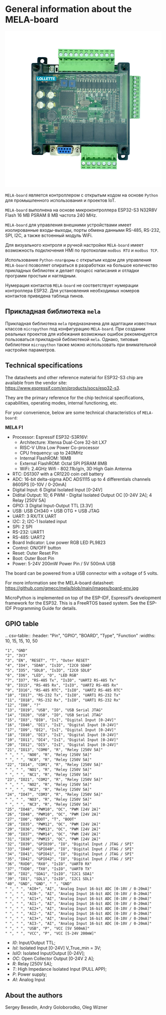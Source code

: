 # General information about the MELA-board

![mela-board](images/mela-board.jpg)


``MELA-board`` является контроллером с открытым кодом на основе
``Python`` для промышленного использования и проектов IoT.

``MELA-board`` выполнена на основе микроконтроллера ESP32-S3 N32R8V Flash 16 MB
PSRAM 8 MB частота 240 MHz.

``MELA-board`` для управления внешними устройствами имеет изолированные входы-выходы,
порты обмена данными RS-485, RS-232, SPI, I2C, а также встоенный модуль WiFi.

Для визуального контроля и ручной настройки ``MELA-board`` имеет возможность
подключения HMI по протоколам ``modbus RTU`` и ``modbus TCP``.

Использование ``Python-платформы`` с открытым кодом для управления ``MELA-board``
позволяет опираться в разработках на большое количество прикладных библиотек и
делает процесс написания и отладки программ простым и наглядным.

Нумерация контактов ``MELA-board`` не соответствует нумерации контроллера
ESP32. Для установления необходимых номеров контактов приведена таблица пинов.

## Прикладная библиотека ``mela``

Прикладная библиотека ``mela`` предназначена для адаптации известных классов
``micropython`` под конфигурацию ``MELA-board``. При создании реальных проектов
для избежания возможных ошибок рекомендуется пользоваться прикладной
библиотекой ``mela``. Однако, типовые библиотеки ``micropython`` также можно
использовать при внимательной настройке параметров.

## Technical specifications

The datasheets and other reference material for ESP32-S3 chip are available
from the vendor site: https://www.espressif.com/en/products/socs/esp32-s3.

They are the primary reference for the chip technical specifications, capabilities,
operating modes, internal functioning, etc.

For your convenience, below are some technical characteristics of ``MELA-board``:

**MELA F1**

- Processor: Espressif ESP32-S3R16V:
    - Architecture: Xtensa Dual-Core 32-bit LX7
    - RISC-V Ultra Low Power Co-processor
    - CPU frequency: up to 240MHz
    - Internal FlashROM: 16MB
    - External FlashROM: Octal SPI PSRAM 8MB
    - WiFi: 2.4GHz Wifi - 802.11b/g/n, 3D High Gain Antenna
- RTC: DS1307 with a CR1220 coin cell battery
- ADC: 16-bit delta-sigma ADC ADS1115 up to 4 differentials channels 860SPS [0-10V / 0-20mA]
- Digital Input: 6 Digital Isolated Input [0-24V]
- Didital Output: 10; 6 PWM - Digital Isolated Output OC [0-24V 2A]; 4 Relay [250V 5A]
- GPIO: 3 Digital Input-Output TTL [3.3V]
- USB: USB CH340 + USB OTG + USB JTAG
- UART: 3 RX/TX UART
- I2C: 2; I2C-1 Isolated input
- SPI: 2 SPI
- RS-232: UART1
- RS-485: UART2
- Board Indicator: Low power RGB LED PL9823
- Control: ON/OFF button
- Reset: Outer Reset Pin
- Boot: Outer Boot Pin
- Power: 5-24V 200mW Power Pin / 5V 500mA USB

The board can be powered from a USB connector with a voltage of 5 volts.

For more information see the MELA-board datasheet:
https://github.com/gmecc/mela/blob/main/images/board-env.jpg

MicroPython is implemented on top of the ESP-IDF, Espressif’s development framework for the ESP32.
This is a FreeRTOS based system. See the ESP-IDF Programming Guide for details.

## GPIO table

.. csv-table:: 
    :header: "Pin", "GPIO", "BOARD", "Type", "Function"
    :widths: 10, 15, 15, 10, 50

    "1", "GND"
    "2", "3V3"
    "3", "EN", "RESET", "T", "Outer RESET"
    "4", "IO4", "SDA0", "IsIO", "I2C0 SDA0"
    "5", "IO5", "SDL0", "IsIO", "I2C0 SDL0"
    "6", "IO6", "LED", "O", "LED RGB"
    "7", "IO7", "RS-485 Tx", "IsIO", "UART2 RS-485 Tx"
    "8", "IO15", "RS-485 Rx", "IsIO", "UART2 RS-485 Rx"
    "9", "IO16", "RS-485 RTC", "IsIO", "UART2 RS-485 RTC"
    "10", "IO17", "RS-232 Tx", "IsIO", "UART1 RS-232 Tx"
    "11", "IO18", "RS-232 Rx", "IsIO", "UART1 RS-232 Rx"
    "12", "IO8", "?"
    "13", "IO19", "USB", "IO", "USB Serial JTAG"
    "14", "IO20", "USB", "IO", "USB Serial JTAG"
    "15", "IO3", "DI0", "IsI", "Digital Input [0-24V]"
    "16", "IO46", "DI1", "IsI", "Digital Input [0-24V]"
    "17", "IO9", "DI2", "IsI", "Digital Input [0-24V]"
    "18", "IO10", "DI3", "IsI", "Digital Input [0-24V]"
    "19", "IO11", "DI4", "IsI", "Digital Input [0-24V]"
    "20", "IO12", "DI5", "IsI", "Digital Input [0-24V]"
    "21", "IO13", "COM0", "R", "Reley [250V 5A]"
    " ", " ", "NO0", "R", "Reley [250V 5A]"
    " ", " ", "NC0", "R", "Reley [250V 5A]"
    "22", "IO14", "COM1", "R", "Reley [250V 5A]"
    " ", " ", "NO1", "R", "Reley [250V 5A]"
    " ", " ", "NC1", "R", "Reley [250V 5A]"
    "23", "IO21", "COM2", "R", "Reley [250V 5A]"
    " ", " ", "NO2", "R", "Reley [250V 5A]"
    " ", " ", "NC2", "R", "Reley [250V 5A]"
    "24", "IO47", "COM3", "R", "Reley [250V 5A]"
    " ", " ", "NO3", "R", "Reley [250V 5A]"
    " ", " ", "NC3", "R", "Reley [250V 5A]"
    "25", "IO48", "PWM10", "OC", "PWM [24V 2A]"
    "26", "IO48", "PWM10", "OC", "PWM [24V 2A]"
    "27", "IO0", "BOOT", "T", "BOOT"
    "28", "IO35", "PWM12", "OC", "PWM [24V 2A]"
    "29", "IO36", "PWM13", "OC", "PWM [24V 2A]"
    "30", "IO37", "PWM14", "OC", "PWM [24V 2A]"
    "31", "IO38", "PWM15", "OC", "PWM [24V 2A]"
    "32", "IO39", "GPIO39", "IO", "Digital Input / JTAG / SPI"
    "33", "IO40", "GPIO40", "IO", "Digital Input / JTAG / SPI"
    "34", "IO41", "GPIO41", "IO", "Digital Input / JTAG / SPI"
    "35", "IO42", "GPIO42", "IO", "Digital Input / JTAG / SPI"
    "36", "RXD0", "RX0", "IsIO", "UART0 RX"
    "37", "TXD0", "TX0", "IsIO", "UART0 TX"
    "38", "IO2", "SDA1", "IsIO", "I2C1 SDA1"
    "39", "IO1", "SDL1", "IsIO", "I2C1 SDL1"
    "40", "GND", "GND", " ", "GND"
    " ", " ", "AI0+", "AI", "Analog Input 16-bit ADC [0-10V / 0-20mA]"
    " ", " ", "AI0-", "AI", "Analog Input 16-bit ADC [0-10V / 0-20mA]"
    " ", " ", "AI1+", "AI", "Analog Input 16-bit ADC [0-10V / 0-20mA]"
    " ", " ", "AI1-", "AI", "Analog Input 16-bit ADC [0-10V / 0-20mA]"
    " ", " ", "AI2+", "AI", "Analog Input 16-bit ADC [0-10V / 0-20mA]"
    " ", " ", "AI2-", "AI", "Analog Input 16-bit ADC [0-10V / 0-20mA]"
    " ", " ", "AI3+", "AI", "Analog Input 16-bit ADC [0-10V / 0-20mA]"
    " ", " ", "AI3-", "AI", "Analog Input 16-bit ADC [0-10V / 0-20mA]"
    " ", " ", "USB", "P", "VCC [5V 500mA]"
    " ", " ", "VCC", "P", "VCC [5-24V 200mW]"


* *I0*: Input/Output TTL;
* *IsI*: Isolated Input [0-24V] V_True_min = 3V;
* *IsIO*: Isolated Input/Output [0-24V];
* *OC*: Open Collector Output [0-24V 2 A];
* *R*: Relay [250V 5A];
* *T*: High Impedance Isolated Input (PULL APP);
* *P*: Power supply;
* *AI*: Analog Input

## About the authors

Sergey Besedin, Andry Goloborodko, Oleg Wizner
